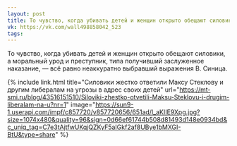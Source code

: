 ```yaml
---
layout: post
title: То чувство, когда убивать детей и женщин открыто обещают силовики, а моральный урод и преступник...
vk: https://vk.com/wall498858042_523
tags:
---
```

То чувство, когда убивать детей и женщин открыто обещают силовики, а моральный урод и преступник, типа получивший заслуженное наказание, — всё равно неаккуратно выбравший выражения В. Синица.

{% include link.html title="Силовики жестко ответили Максу Стеклову и другим либералам на угрозы в адрес своих детей" url="https://mt-smi.ru/blog/43516151510/Siloviki-zhestko-otvetili-Maksu-Steklovu-i-drugim-liberalam-na-u?nr=1" image="https://sun9-1.userapi.com/impf/c857720/v857720656/651ad/l_aKIIE9Xpg.jpg?size=1074x480&quality=96&sign=0d66ef61744b508d81493d148e0934bd&c_uniq_tag=C7e3tAjtfwUKqjQZKyF5aIGkf2af8UBye1bMXGI-BtU&type=share" %}